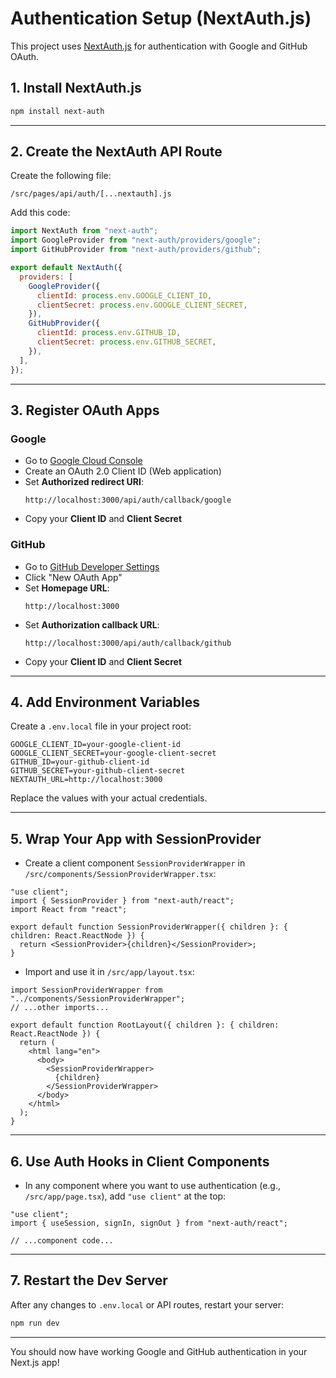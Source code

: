 # Authentication Setup (NextAuth.js)

This project uses [NextAuth.js](https://next-auth.js.org/) for authentication with Google and GitHub OAuth.

## 1. Install NextAuth.js

```bash
npm install next-auth
```

---

## 2. Create the NextAuth API Route

Create the following file:

```
/src/pages/api/auth/[...nextauth].js
```

Add this code:

```js
import NextAuth from "next-auth";
import GoogleProvider from "next-auth/providers/google";
import GitHubProvider from "next-auth/providers/github";

export default NextAuth({
  providers: [
    GoogleProvider({
      clientId: process.env.GOOGLE_CLIENT_ID,
      clientSecret: process.env.GOOGLE_CLIENT_SECRET,
    }),
    GitHubProvider({
      clientId: process.env.GITHUB_ID,
      clientSecret: process.env.GITHUB_SECRET,
    }),
  ],
});
```

---

## 3. Register OAuth Apps

### Google

- Go to [Google Cloud Console](https://console.cloud.google.com/apis/credentials)
- Create an OAuth 2.0 Client ID (Web application)
- Set **Authorized redirect URI**:  
  ```
  http://localhost:3000/api/auth/callback/google
  ```
- Copy your **Client ID** and **Client Secret**

### GitHub

- Go to [GitHub Developer Settings](https://github.com/settings/developers)
- Click "New OAuth App"
- Set **Homepage URL**:  
  ```
  http://localhost:3000
  ```
- Set **Authorization callback URL**:  
  ```
  http://localhost:3000/api/auth/callback/github
  ```
- Copy your **Client ID** and **Client Secret**

---

## 4. Add Environment Variables

Create a `.env.local` file in your project root:

```
GOOGLE_CLIENT_ID=your-google-client-id
GOOGLE_CLIENT_SECRET=your-google-client-secret
GITHUB_ID=your-github-client-id
GITHUB_SECRET=your-github-client-secret
NEXTAUTH_URL=http://localhost:3000
```

Replace the values with your actual credentials.

---

## 5. Wrap Your App with SessionProvider

- Create a client component `SessionProviderWrapper` in `/src/components/SessionProviderWrapper.tsx`:

```tsx
"use client";
import { SessionProvider } from "next-auth/react";
import React from "react";

export default function SessionProviderWrapper({ children }: { children: React.ReactNode }) {
  return <SessionProvider>{children}</SessionProvider>;
}
```

- Import and use it in `/src/app/layout.tsx`:

```tsx
import SessionProviderWrapper from "../components/SessionProviderWrapper";
// ...other imports...

export default function RootLayout({ children }: { children: React.ReactNode }) {
  return (
    <html lang="en">
      <body>
        <SessionProviderWrapper>
          {children}
        </SessionProviderWrapper>
      </body>
    </html>
  );
}
```

---

## 6. Use Auth Hooks in Client Components

- In any component where you want to use authentication (e.g., `/src/app/page.tsx`), add `"use client"` at the top:

```tsx
"use client";
import { useSession, signIn, signOut } from "next-auth/react";

// ...component code...
```

---

## 7. Restart the Dev Server

After any changes to `.env.local` or API routes, restart your server:

```bash
npm run dev
```

---

You should now have working Google and GitHub authentication in your Next.js app!